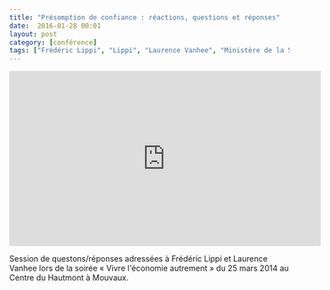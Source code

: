 ```yaml
---
title: "Présomption de confiance : réactions, questions et réponses"
date:  2016-01-28 00:01
layout: post
category: [conférence]
tags: ["Frédéric Lippi", "Lippi", "Laurence Vanhee", "Ministère de la Sécurité sociale belge"]
---
```

<iframe width="560" height="315" src="https://www.youtube.com/embed/xL-nZzedRmQ?rel=0&amp;showinfo=0" frameborder="0" allowfullscreen></iframe>

<p>Session de questons/réponses adressées à Frédéric Lippi et Laurence Vanhee lors de la soirée « Vivre l'économie autrement » du 25 mars 2014 au Centre du Hautmont à Mouvaux.</p>
